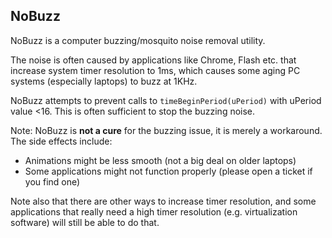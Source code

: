 ## NoBuzz
NoBuzz is a computer buzzing/mosquito noise removal utility.

The noise is often caused by applications like Chrome, Flash etc. that increase system timer resolution to 1ms,
which causes some aging PC systems (especially laptops) to buzz at 1KHz.

NoBuzz attempts to prevent calls to `timeBeginPeriod(uPeriod)` with uPeriod value <16. This is often sufficient to stop the buzzing noise.

Note: NoBuzz is **not a cure** for the buzzing issue, it is merely a workaround. The side effects include:
* Animations might be less smooth (not a big deal on older laptops)
* Some applications might not function properly (please open a ticket if you find one)

Note also that there are other ways to increase timer resolution, and some applications that really need a high timer resolution (e.g. virtualization software) will still be able to do that.
